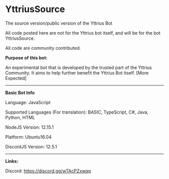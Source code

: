 # YttriusSource
The source version/public version of the Yttrius Bot

All code posted here are not for the Yttrius bot itself, and will be for the bot YttriusSource.

All code are community contributed.

**Purpose of this bot:**

An experimental bot that is developed by the trusted part of the Yttrius Community. It aims to help further benefit the Yttrius Bot itself.
[More Expected]
___________________________________________________________
**Basic Bot Info**

Language: JavaScript

Supported Languages (For translation): BASIC, TypeScript, C#, Java, Python, HTML

NodeJS Version: 12.15.1

Platform: Ubuntu16.04

DiscordJS Version: 12.5.1
___________
**Links:**

Discord: https://discord.gg/wTAcPZxwqq
